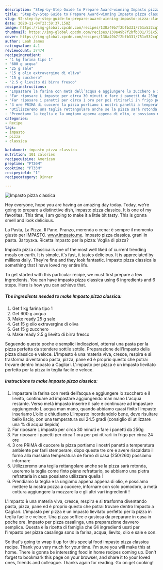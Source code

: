 ```yaml
---
description: "Step-by-Step Guide to Prepare Award-winning Impasto pizza classica"
title: "Step-by-Step Guide to Prepare Award-winning Impasto pizza classica"
slug: 92-step-by-step-guide-to-prepare-award-winning-impasto-pizza-classica
date: 2020-11-04T23:59:37.158Z
image: https://img-global.cpcdn.com/recipes/130a49b7f2bfb331/751x532cq70/impasto-pizza-classica-recipe-main-photo.jpg
thumbnail: https://img-global.cpcdn.com/recipes/130a49b7f2bfb331/751x532cq70/impasto-pizza-classica-recipe-main-photo.jpg
cover: https://img-global.cpcdn.com/recipes/130a49b7f2bfb331/751x532cq70/impasto-pizza-classica-recipe-main-photo.jpg
author: Leah James
ratingvalue: 4.1
reviewcount: 37474
recipeingredient:
- "1 kg farina tipo 1"
- "600 g acqua"
- "25 g sale"
- "15 g olio extravergine di oliva"
- "15 g zucchero"
- "2.5 g lievito di birra fresco"
recipeinstructions:
- "Impastare la farina con metà dell’acqua e aggiungere lo zucchero e il lievito, continuare ad impastare aggiungendo man mano L’acqua restante. Verso metà impasto inserire il sale e continuare ad impastare aggiungendo L acqua man mano, quando abbiamo quasi finito l’impasto inseriamo L’olio e chiudiamo L’impasto incordandolo bene, deve risultare bello liscio, con una temperatura sui 24.5 gradi (consiglio di utilizzare una % di acqua tiepida)"
- "Far riposare L impasto per circa 30 minuti e fare i panetti da 250g"
- "Far riposare i panetti per circa 1 ora per poi ritirarli in frigo per circa 24 ore"
- "3 ore PRIMA di cuocere la pizza portiamo i nostri panetti a temperatura ambiente per farli stemperare, dopo queste tre ore e avere riscaldato il forno alla massima temperatura de forno di casa (250/260) possiamo infornare"
- "Utilizzeremo una teglia rettangolare anche se la pizza sarà rotonda, useremo la teglia come finto piano refrattario, se abbiamo una pietra refrattaria in casa possiamo utilizzare quella !"
- "Prendiamo la teglia e la ungiamo appena appena di olio, e possiamo mettere la nostra pozza a cuocere, infornare con solo pomodoro, a metà cottura aggiungere la mozzarella e gli altri vari ingredienti !"
categories:
- Recipe
tags:
- impasto
- pizza
- classica

katakunci: impasto pizza classica 
nutrition: 101 calories
recipecuisine: American
preptime: "PT20M"
cooktime: "PT33M"
recipeyield: "1"
recipecategory: Dinner

---
```



![Impasto pizza classica](https://img-global.cpcdn.com/recipes/130a49b7f2bfb331/751x532cq70/impasto-pizza-classica-recipe-main-photo.jpg)

Hey everyone, hope you are having an amazing day today. Today, we're going to prepare a distinctive dish, impasto pizza classica. It is one of my favorites. This time, I am going to make it a little bit tasty. This is gonna smell and look delicious.

La Pasta, La Pizza, Il Pane. Pranzo, merenda o cena: è sempre il momento giusto per IMPASTO. www.impasto.me. Impasto pizza classica. grani in pasta. Загрузка. Ricetta Impasto per la pizza: Voglia di pizza?

Impasto pizza classica is one of the most well liked of current trending meals on earth. It is simple, it's fast, it tastes delicious. It is appreciated by millions daily. They're fine and they look fantastic. Impasto pizza classica is something that I have loved my entire life.


To get started with this particular recipe, we must first prepare a few ingredients. You can have impasto pizza classica using 6 ingredients and 6 steps. Here is how you can achieve that.

<!--inarticleads1-->

##### The ingredients needed to make Impasto pizza classica:

1. Get 1 kg farina tipo 1
1. Get 600 g acqua
1. Make ready 25 g sale
1. Get 15 g olio extravergine di oliva
1. Get 15 g zucchero
1. Make ready 2.5 g lievito di birra fresco


Seguendo queste poche e semplici indicazioni, otterrai una pasta per la pizza perfetta da stendere sottile sottile. Preparazione dell&#39;Impasto della pizza classico e veloce. L&#39;Impasto è una materia viva, cresce, respira e si trasforma diventando pasta, pizza, pane ed è proprio questo che potrai trovare dentro Impasto a Cagliari. L&#39;impasto per pizza è un impasto lievitato perfetto per la pizza in teglia facile e veloce. 

<!--inarticleads2-->

##### Instructions to make Impasto pizza classica:

1. Impastare la farina con metà dell’acqua e aggiungere lo zucchero e il lievito, continuare ad impastare aggiungendo man mano L’acqua restante. Verso metà impasto inserire il sale e continuare ad impastare aggiungendo L acqua man mano, quando abbiamo quasi finito l’impasto inseriamo L’olio e chiudiamo L’impasto incordandolo bene, deve risultare bello liscio, con una temperatura sui 24.5 gradi (consiglio di utilizzare una % di acqua tiepida)
1. Far riposare L impasto per circa 30 minuti e fare i panetti da 250g
1. Far riposare i panetti per circa 1 ora per poi ritirarli in frigo per circa 24 ore
1. 3 ore PRIMA di cuocere la pizza portiamo i nostri panetti a temperatura ambiente per farli stemperare, dopo queste tre ore e avere riscaldato il forno alla massima temperatura de forno di casa (250/260) possiamo infornare
1. Utilizzeremo una teglia rettangolare anche se la pizza sarà rotonda, useremo la teglia come finto piano refrattario, se abbiamo una pietra refrattaria in casa possiamo utilizzare quella !
1. Prendiamo la teglia e la ungiamo appena appena di olio, e possiamo mettere la nostra pozza a cuocere, infornare con solo pomodoro, a metà cottura aggiungere la mozzarella e gli altri vari ingredienti !


L&#39;Impasto è una materia viva, cresce, respira e si trasforma diventando pasta, pizza, pane ed è proprio questo che potrai trovare dentro Impasto a Cagliari. L&#39;impasto per pizza è un impasto lievitato perfetto per la pizza in teglia facile e veloce. Una pizza soffice e gustosa da preparare in casa in poche ore. Impasto per pizza casalinga, una preparazione davvero semplice. Questa è la ricetta di famiglia che Gli ingredienti usati per l&#39;impasto per pizza casalinga sono la farina, acqua, lievito, olio e sale e con. 

So that's going to wrap it up for this special food impasto pizza classica recipe. Thank you very much for your time. I'm sure you will make this at home. There is gonna be interesting food in home recipes coming up. Don't forget to bookmark this page on your browser, and share it to your loved ones, friends and colleague. Thanks again for reading. Go on get cooking!
